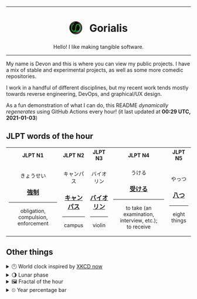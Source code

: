 ***

<h1 align="center">
<sub>
    <img src="readme/resources/avatar.png" height="36">
</sub>
&nbsp;
Gorialis
</h1>
<p align="center">
Hello! I like making tangible software.
</p>

***

My name is Devon and this is where you can view my public projects. I have a mix of stable and experimental projects, as well as some more comedic repositories.

I work in a handful of different disciplines, but my recent work tends mostly towards reverse engineering, DevOps, and graphical/UX design.

As a fun demonstration of what I can do, this README *dynamically regenerates* using GitHub Actions every hour! (it last updated at **00:29 UTC, 2021-01-03**)

<h2>JLPT words of the hour</h2>
<table>
    <tr>
        <th>JLPT N1</th>
        <th>JLPT N2</th>
        <th>JLPT N3</th>
        <th>JLPT N4</th>
        <th>JLPT N5</th>
    </tr>
    <tr>
        <td>
            <p align="center">きょうせい</p>
            <h3 align="center"><b><a href="https://jisho.org/search/%E5%BC%B7%E5%88%B6">強制</a></b></h3>
            <hr>
            <p align="center">obligation,<wbr> compulsion,<wbr> enforcement</p>
        </td>
        <td>
            <p align="center">キャンパス</p>
            <h3 align="center"><b><a href="https://jisho.org/search/%E3%82%AD%E3%83%A3%E3%83%B3%E3%83%91%E3%82%B9">キャンパス</a></b></h3>
            <hr>
            <p align="center">campus</p>
        </td>
        <td>
            <p align="center">バイオリン</p>
            <h3 align="center"><b><a href="https://jisho.org/search/%E3%83%90%E3%82%A4%E3%82%AA%E3%83%AA%E3%83%B3">バイオリン</a></b></h3>
            <hr>
            <p align="center">violin</p>
        </td>
        <td>
            <p align="center">うける</p>
            <h3 align="center"><b><a href="https://jisho.org/search/%E5%8F%97%E3%81%91%E3%82%8B">受ける</a></b></h3>
            <hr>
            <p align="center">to take (an examination,<wbr> interview,<wbr> etc.);<br> to receive</p>
        </td>
        <td>
            <p align="center">やっつ</p>
            <h3 align="center"><b><a href="https://jisho.org/search/%E5%85%AB%E3%81%A4">八つ</a></b></h3>
            <hr>
            <p align="center">eight things</p>
        </td>
    </tr>
</table>

<h2>Other things</h2>
<details>
<summary>🕛  World clock inspired by <a href="https://xkcd.com/now">XKCD now</a></summary>

> <img src="generated/now.png" width="512">

</details>
<details>
<summary>🌖 Lunar phase</summary>

The moon is approximately 67.54% through its phase (Waning Gibbous).

</details>
<details>
<summary>&#x1f5bc; Fractal of the hour</summary>

> <img src="generated/fractal.png" width="512">

</details>
<details>
<summary>&#x23f2; Year percentage bar</summary>
<pre><code>2021 [▁▁▁▁▁▁▁▁▁▁▁▁▁▁▁▁▁▁▁▁] 0.55%</code></pre>
</details>
